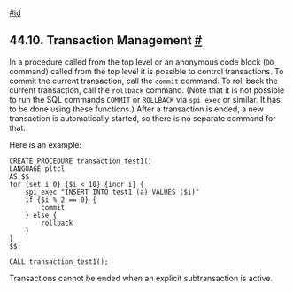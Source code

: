 [#id](#PLTCL-TRANSACTIONS)

## 44.10. Transaction Management [#](#PLTCL-TRANSACTIONS)

In a procedure called from the top level or an anonymous code block (`DO` command) called from the top level it is possible to control transactions. To commit the current transaction, call the `commit` command. To roll back the current transaction, call the `rollback` command. (Note that it is not possible to run the SQL commands `COMMIT` or `ROLLBACK` via `spi_exec` or similar. It has to be done using these functions.) After a transaction is ended, a new transaction is automatically started, so there is no separate command for that.

Here is an example:

```
CREATE PROCEDURE transaction_test1()
LANGUAGE pltcl
AS $$
for {set i 0} {$i < 10} {incr i} {
    spi_exec "INSERT INTO test1 (a) VALUES ($i)"
    if {$i % 2 == 0} {
        commit
    } else {
        rollback
    }
}
$$;

CALL transaction_test1();
```

Transactions cannot be ended when an explicit subtransaction is active.
